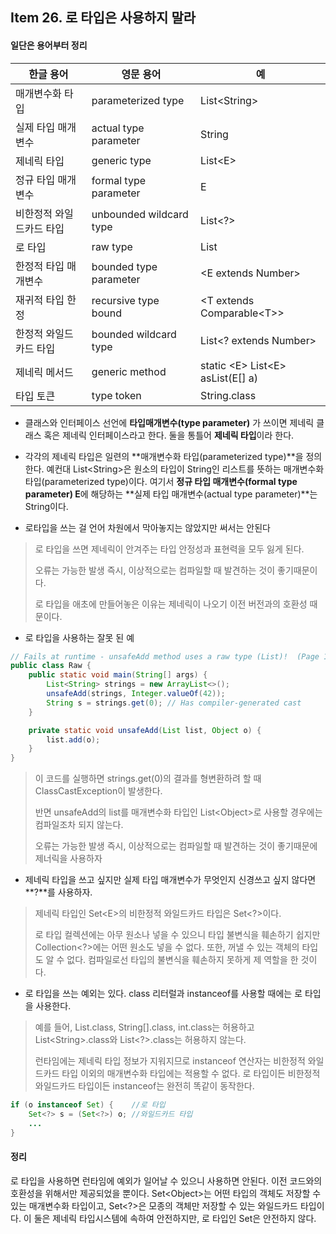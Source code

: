 ## Item 26. 로 타입은 사용하지 말라

#### 일단은 용어부터 정리

| 한글 용어       | 영문 용어          | 예           |
| --------------- | ------------------ | ------------ |
| 매개변수화 타입 | parameterized type | List&lt;String&gt; |
| 실제 타입 매개변수 | actual type parameter | String |
| 제네릭 타입 | generic type | List&lt;E&gt; |
| 정규 타입 매개변수 | formal type parameter | E |
| 비한정적 와일드카드 타입 | unbounded wildcard type | List&lt;?&gt; |
| 로 타입 | raw type | List |
| 한정적 타입 매개변수 | bounded type parameter | &lt;E extends Number&gt; |
| 재귀적 타입 한정 | recursive type bound | &lt;T extends Comparable&lt;T&gt;&gt; |
| 한정적 와일드카드 타입 | bounded wildcard type | List&lt;? extends Number&gt; |
| 제네릭 메서드 | generic method | static &lt;E&gt; List&lt;E&gt; asList(E[] a) |
| 타입 토큰 | type token | String.class |

- 클래스와 인터페이스 선언에 **타입매개변수(type parameter)** 가 쓰이면 제네릭 클래스 혹은 제네릭 인터페이스라고 한다. 둘을 통틀어 **제네릭 타입**이라 한다.

- 각각의 제네릭 타입은 일련의 **매개변수화 타입(parameterized type)**을 정의한다. 예컨대 List&lt;String&gt;은 원소의 타입이 String인 리스트를 뜻하는 매개변수화 타입(parameterized type)이다. 여기서 **정규 타입 매개변수(formal type parameter) E**에 해당하는 **실제 타입 매개변수(actual type parameter)**는 String이다.

- 로타입을 쓰는 걸 언어 차원에서 막아놓지는 않았지만 써서는 안된다

> 로 타입을 쓰면 제네릭이 안겨주는 타입 안정성과 표현력을 모두 잃게 된다.
>
> 오류는 가능한 발생 즉시, 이상적으로는 컴파일할 때 발견하는 것이 좋기때문이다.
>
> 로 타입을 애초에 만들어놓은 이유는 제네릭이 나오기 이전 버전과의 호환성 때문이다.

- 로 타입을 사용하는 잘못 된 예
``` java
// Fails at runtime - unsafeAdd method uses a raw type (List)!  (Page 119)
public class Raw {
    public static void main(String[] args) {
        List<String> strings = new ArrayList<>();
        unsafeAdd(strings, Integer.valueOf(42));
        String s = strings.get(0); // Has compiler-generated cast
    }

    private static void unsafeAdd(List list, Object o) {
        list.add(o);
    }
}
```

> 이 코드를 실행하면 strings.get(0)의 결과를 형변환하려 할 때 ClassCastException이 발생한다.
>
> 반면 unsafeAdd의 list를 매개변수화 타입인 List&lt;Object&gt;로 사용할 경우에는 컴파일조차 되지 않는다.
>
> 오류는 가능한 발생 즉시, 이상적으로는 컴파일할 때 발견하는 것이 좋기때문에 제너릭을 사용하자

- 제네릭 타입을 쓰고 싶지만 실제 타입 매개변수가 무엇인지 신경쓰고 싶지 않다면 **?**를 사용하자.

> 제네릭 타입인 Set&lt;E&gt;의 비한정적 와일드카드 타입은 Set&lt;?&gt;이다.
>
> 로 타입 컬렉션에는 아무 원소나 넣을 수 있으니 타입 불변식을 훼손하기 쉽지만 Collection&lt;?&gt;에는 어떤 원소도 넣을 수 없다. 또한, 꺼낼 수 있는 객체의 타입도 알 수 없다. 컴파일로선 타입의 불변식을 훼손하지 못하게 제 역할을 한 것이다.

- 로 타입을 쓰는 예외는 있다. class 리터럴과 instanceof를 사용할 때에는 로 타입을 사용한다.

> 예를 들어, List.class, String[].class, int.class는 허용하고 List&lt;String&gt;.class와 List&lt;?&gt;.class는 허용하지 않는다.
>
> 런타임에는 제네릭 타입 정보가 지워지므로 instanceof 연산자는 비한정적 와일드카드 타입 이외의 매개변수화 타입에는 적용할 수 없다. 로 타입이든 비한정적 와일드카드 타입이든 instanceof는 완전히 똑같이 동작한다.

``` java
if (o instanceof Set) {	   //로 타입
    Set<?> s = (Set<?>) o; //와일드카드 타입
    ...
}
```



#### 정리

로 타입을 사용하면 런타임에 예외가 일어날 수 있으니 사용하면 안된다. 이전 코드와의 호환성을 위해서만 제공되었을 뿐이다. Set&lt;Object&gt;는 어떤 타입의 객체도 저장할 수 있는 매개변수화 타입이고, Set<?>은 모종의 객체만 저장할 수 있는 와일드카드 타입이다. 이 둘은 제네릭 타입시스템에 속하여 안전하지만, 로 타입인 Set은 안전하지 않다.
